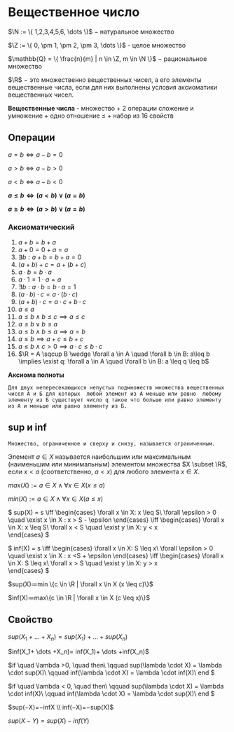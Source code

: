 # Вещественное число

$\N := \{ 1,2,3,4,5,6, \dots \}$ − натуральное множество

$\Z := \{ 0, \pm 1, \pm 2, \pm 3, \dots \}$ - целое множество

$\mathbb{Q} = \{ \frac{n}{m} | n \in \Z, m \in \N \}$ − рациональное множество

$\R$ − это множественно вещественных чисел, а его элементы вещественные числа, если для них выполнены условия аксиоматики вещественных чисел.

**Вещественные числа** - множество + 2 операции сложение и умножение + одно отношение $\leq$ + набор из 16 свойств

## Операции

$a = b \iff a-b=0$

$a > b \iff a-b > 0$

$a < b \iff a-b < 0$

********$a \leq b \iff (a < b) \vee (a = b)$********

********$a \geq b \iff (a > b) \vee (a = b)$********

### Аксиоматический

1. $a+b=b+a$
2. $a + 0 = 0 + a = a$
3. $\exists b : a + b = b + a = 0$
4. $(a + b) + c = a + (b + c)$
5. $a \cdot b = b \cdot a$
6. $a \cdot 1 = 1 \cdot a = a$
7. $\exists b : a \cdot b = b \cdot a = 1$
8. $(a \cdot b) \cdot c = a \cdot (b \cdot c)$
9. $(a + b) \cdot c = a \cdot c + b \cdot c$
10. $a \leq a$
11. $a \leq b \wedge b \leq c \implies a \leq c$
12. $a \leq b \vee b \leq a$
13. $a \leq b \wedge b \leq a \implies a = b$
14. $a \leq b \implies a + c \leq b + c$
15. $a \leq b \wedge c > 0 \implies a \cdot c \leq b \cdot c$
16. $\R = A \sqcup B  \wedge \forall a \in A \quad \forall b \in B: a\leq b \implies \exist q: \forall a \in A \quad \forall b \in B: a \leq q \leq b$

**Аксиома полноты**
```
Для двух непересекающихся непустых подмножеств множества вещественных чисел А и Б для которых  любой элемент из А меньше или равно  любому элементу из Б существует число q такое что больше или равно элементу из А и меньше или равно элементу из Б.
```

## sup и inf

`Множество, ограниченное и сверху и снизу, называется ограниченным.`

Элемент $a \in X$ называется наибольшим или максимальным (наименьшим или минимальным) элементом множества $X \subset \R$, если $x<a$ (соответственно, $a<x$) для любого элемента $x \in X$.

$max(X) := a \in X \wedge \forall x \in X (x \leq a)$

$min(X) := a \in X \wedge \forall x \in X (a \leq x)$

$
sup(X) = s \iff 
\begin{cases}
    \forall x \in X: x \leq S\\
    \forall \epsilon > 0 \quad \exist x \in X : x > S - \epsilon
\end{cases} \iff
\begin{cases}
    \forall x \in X: x \leq S\\
    \forall x < S \quad \exist y \in X: y < x  
\end{cases}
$

$
inf(X) = s \iff 
\begin{cases}
    \forall x \in X: S \leq x\\
    \forall \epsilon > 0 \quad \exist x \in X : x <S + \epsilon
\end{cases} \iff
\begin{cases}
    \forall x \in X: S \leq x\\
    \forall x > S \quad \exist y \in X: y > x  
\end{cases}
$

$sup⁡(X)≔min⁡ \{c \in \R | \forall x \in X (x \leq c)\}$

$inf⁡(X)≔max⁡\{c \in \R | \forall x \in X (c \leq x)\}$


## Свойство


$sup⁡(X_1+ \dots + X_n) =sup(⁡X_1)+ \dots +sup⁡(X_n)$

$inf⁡(X_1+ \dots +X_n)= inf⁡(X_1)+ \dots +inf⁡(X_n)\$


$if \quad \lambda >0, \quad then\\
\qquad sup(\lambda \cdot X) = \lambda \cdot sup(X)\\
\qquad inf(\lambda \cdot X) = \lambda \cdot inf(X)\\
end
$

$if \quad \lambda < 0, \quad then\\
\qquad sup(\lambda \cdot X) = \lambda \cdot inf(X)\\
\qquad inf(\lambda \cdot X) = \lambda \cdot sup(X)\\
end
$

$sup(⁡−X)=−inf⁡X \\ inf(⁡−X)=−sup(⁡X)$

$sup⁡(X−Y)=sup⁡(X)−inf⁡(Y)$
